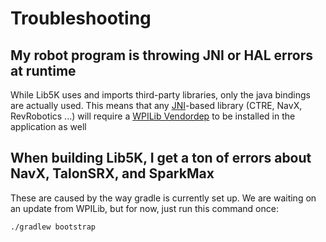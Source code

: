 # Troubleshooting

## My robot program is throwing JNI or HAL errors at runtime

While Lib5K uses and imports third-party libraries, only the java bindings are actually used. This means that any [JNI](https://en.wikipedia.org/wiki/Java_Native_Interface)-based library (CTRE, NavX, RevRobotics ...) will require a [WPILib Vendordep](https://docs.wpilib.org/en/stable/docs/software/wpilib-overview/3rd-party-libraries.html?highlight=vendor) to be installed in the application as well

## When building Lib5K, I get a ton of errors about NavX, TalonSRX, and SparkMax

These are caused by the way gradle is currently set up. We are waiting on an update from WPILib, but for now, just run this command once:

```sh
./gradlew bootstrap
```